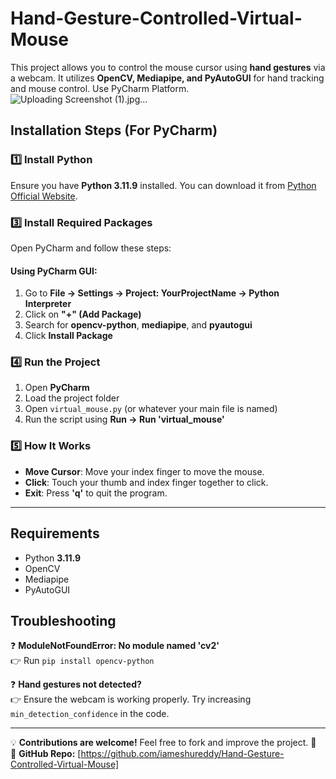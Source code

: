 # Hand-Gesture-Controlled-Virtual-Mouse

 
This project allows you to control the mouse cursor using **hand gestures** via a webcam. It utilizes **OpenCV, Mediapipe, and PyAutoGUI** for hand tracking and mouse control. Use PyCharm Platform. 
![Uploading Screenshot (1).jpg…]()



## **Installation Steps (For PyCharm)**
### **1️⃣ Install Python**  
Ensure you have **Python 3.11.9** installed. You can download it from [Python Official Website](https://www.python.org/downloads/).  



### **3️⃣ Install Required Packages**  
Open PyCharm and follow these steps:  


#### **Using PyCharm GUI:**  
1. Go to **File → Settings → Project: YourProjectName → Python Interpreter**  
2. Click on **"+" (Add Package)**  
3. Search for **opencv-python**, **mediapipe**, and **pyautogui**  
4. Click **Install Package**  

### **4️⃣ Run the Project**  
1. Open **PyCharm**  
2. Load the project folder  
3. Open `virtual_mouse.py` (or whatever your main file is named)  
4. Run the script using **Run → Run 'virtual_mouse'**  

### **5️⃣ How It Works**  
- **Move Cursor**: Move your index finger to move the mouse.  
- **Click**: Touch your thumb and index finger together to click.  
- **Exit**: Press **'q'** to quit the program.  

---

## **Requirements**
- Python **3.11.9**  
- OpenCV  
- Mediapipe  
- PyAutoGUI  
 

## **Troubleshooting**
❓ **ModuleNotFoundError: No module named 'cv2'**  
👉 Run `pip install opencv-python`  

❓ **Hand gestures not detected?**  
👉 Ensure the webcam is working properly. Try increasing `min_detection_confidence` in the code.  

---

💡 **Contributions are welcome!** Feel free to fork and improve the project. 🚀  
🔗 **GitHub Repo:** [https://github.com/iameshureddy/Hand-Gesture-Controlled-Virtual-Mouse]  

